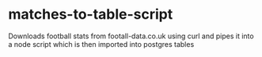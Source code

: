 # matches-to-table-script

Downloads football stats from footall-data.co.uk using curl and pipes it into a node script which is then imported into postgres tables
